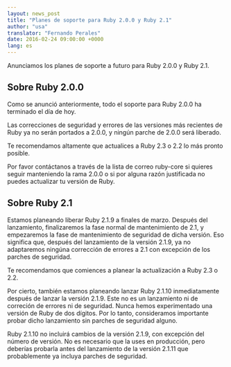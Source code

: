 ```yaml
---
layout: news_post
title: "Planes de soporte para Ruby 2.0.0 y Ruby 2.1"
author: "usa"
translator: "Fernando Perales"
date: 2016-02-24 09:00:00 +0000
lang: es
---
```


Anunciamos los planes de soporte a futuro para Ruby 2.0.0 y Ruby 2.1.

## Sobre Ruby 2.0.0


Como se anunció anteriormente, todo el soporte para Ruby 2.0.0 ha terminado el día de hoy.

Las correcciones de seguridad y errores de las versiones más recientes de Ruby ya no serán
portados a 2.0.0, y ningún parche de 2.0.0 será liberado.

Te recomendamos altamente que actualices a Ruby 2.3 o 2.2 lo más pronto posible.

Por favor contáctanos a través de la lista de correo ruby-core si quieres seguir manteniendo
la rama 2.0.0 o si por alguna razón justificada no puedes actualizar tu versión de Ruby.

## Sobre Ruby 2.1

Estamos planeando liberar Ruby 2.1.9 a finales de marzo.
Después del lanzamiento, finalizaremos la fase normal de mantenimiento de 2.1,
y empezaremos la fase de mantenimiento de seguridad de dicha versión.
Eso significa que, después del lanzamiento de la versión 2.1.9, ya no
adaptaremos ningúna corrección de errores a 2.1 con excepción de los parches
de seguridad.

Te recomendamos que comiences a planear la actualización a Ruby 2.3 o 2.2.

Por cierto, también estamos planeando lanzar Ruby 2.1.10 inmediatamente
después de lanzar la versión 2.1.9. Este no es un lanzamiento ni de
correción de errores ni de seguridad.
Nunca hemos experimentado una versión de Ruby de dos dígitos.
Por lo tanto, consideramos importante probar dicho lanzamiento sin parches
de seguridad alguno.

Ruby 2.1.10 no incluirá cambios de la versión 2.1.9, con excepción del número
de versión.
No es necesario que la uses en producción, pero deberías probarla antes del
lanzamiento de la versión 2.1.11 que probablemente ya incluya parches de
seguridad.
